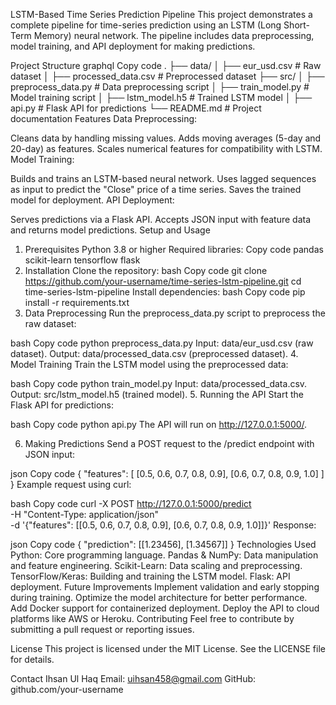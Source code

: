 LSTM-Based Time Series Prediction Pipeline
This project demonstrates a complete pipeline for time-series prediction using an LSTM (Long Short-Term Memory) neural network. The pipeline includes data preprocessing, model training, and API deployment for making predictions.

Project Structure
graphql
Copy code
.
├── data/
│   ├── eur_usd.csv                # Raw dataset
│   ├── processed_data.csv         # Preprocessed dataset
├── src/
│   ├── preprocess_data.py         # Data preprocessing script
│   ├── train_model.py             # Model training script
│   ├── lstm_model.h5              # Trained LSTM model
│   ├── api.py                     # Flask API for predictions
└── README.md                      # Project documentation
Features
Data Preprocessing:

Cleans data by handling missing values.
Adds moving averages (5-day and 20-day) as features.
Scales numerical features for compatibility with LSTM.
Model Training:

Builds and trains an LSTM-based neural network.
Uses lagged sequences as input to predict the "Close" price of a time series.
Saves the trained model for deployment.
API Deployment:

Serves predictions via a Flask API.
Accepts JSON input with feature data and returns model predictions.
Setup and Usage
1. Prerequisites
Python 3.8 or higher
Required libraries:
Copy code
pandas
scikit-learn
tensorflow
flask
2. Installation
Clone the repository:
bash
Copy code
git clone https://github.com/your-username/time-series-lstm-pipeline.git
cd time-series-lstm-pipeline
Install dependencies:
bash
Copy code
pip install -r requirements.txt
3. Data Preprocessing
Run the preprocess_data.py script to preprocess the raw dataset:

bash
Copy code
python preprocess_data.py
Input: data/eur_usd.csv (raw dataset).
Output: data/processed_data.csv (preprocessed dataset).
4. Model Training
Train the LSTM model using the preprocessed data:

bash
Copy code
python train_model.py
Input: data/processed_data.csv.
Output: src/lstm_model.h5 (trained model).
5. Running the API
Start the Flask API for predictions:

bash
Copy code
python api.py
The API will run on http://127.0.0.1:5000/.

6. Making Predictions
Send a POST request to the /predict endpoint with JSON input:

json
Copy code
{
  "features": [
    [0.5, 0.6, 0.7, 0.8, 0.9], 
    [0.6, 0.7, 0.8, 0.9, 1.0]
  ]
}
Example request using curl:

bash
Copy code
curl -X POST http://127.0.0.1:5000/predict \
-H "Content-Type: application/json" \
-d '{"features": [[0.5, 0.6, 0.7, 0.8, 0.9], [0.6, 0.7, 0.8, 0.9, 1.0]]}'
Response:

json
Copy code
{
  "prediction": [[1.23456], [1.34567]]
}
Technologies Used
Python: Core programming language.
Pandas & NumPy: Data manipulation and feature engineering.
Scikit-Learn: Data scaling and preprocessing.
TensorFlow/Keras: Building and training the LSTM model.
Flask: API deployment.
Future Improvements
Implement validation and early stopping during training.
Optimize the model architecture for better performance.
Add Docker support for containerized deployment.
Deploy the API to cloud platforms like AWS or Heroku.
Contributing
Feel free to contribute by submitting a pull request or reporting issues.

License
This project is licensed under the MIT License. See the LICENSE file for details.

Contact
Ihsan Ul Haq
Email: uihsan458@gmail.com
GitHub: github.com/your-username
